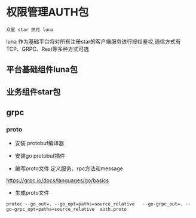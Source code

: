 # 权限管理AUTH包

`众星 star 拱月 luna`

luna 作为基础平台将对所有注册star的客户端服务进行授权鉴权,通信方式有TCP、GRPC、Rest等多种方式可选

## 平台基础组件luna包

## 业务组件star包

## grpc

### proto

* 安装 protobuf编译器

* 安装go protobuf插件

* 编写proto文件 定义服务、rpc方法和message

<https://grpc.io/docs/languages/go/basics>

* 生成proto文件

`protoc --go_out=. --go_opt=paths=source_relative   --go-grpc_out=. --go-grpc_opt=paths=source_relative  auth.proto`
